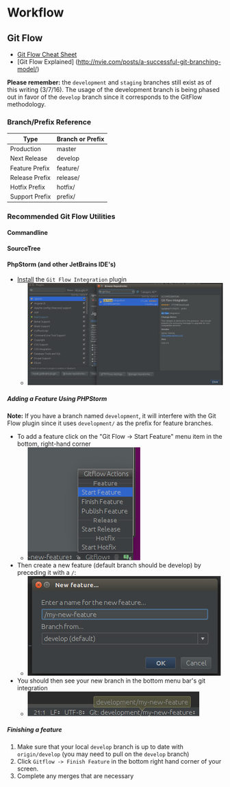 # Workflow

## Git Flow  

* [Git Flow Cheat Sheet](http://danielkummer.github.io/git-flow-cheatsheet/)
* [Git Flow Explained] (http://nvie.com/posts/a-successful-git-branching-model/)

**Please remember:** the `development` and `staging` branches still exist as of this writing (3/7/16).
The usage of the development branch is being phased out in favor of the `develop` branch since it corresponds to the GitFlow methodology.

### Branch/Prefix Reference

Type                |   Branch or Prefix     
--------------------|-------------------------
Production          | master
Next Release        | develop
Feature Prefix      | feature/
Release Prefix      | release/
Hotfix Prefix       | hotfix/
Support Prefix      | prefix/


### Recommended Git Flow Utilities

#### Commandline

#### SourceTree

#### PhpStorm (and other JetBrains IDE's)

* [Install](https://www.jetbrains.com/phpstorm/help/installing-updating-and-uninstalling-repository-plugins.html) the `Git Flow Integration` plugin
    * ![installing a plugin](images/install-plugin.png)

##### Adding a Feature Using PHPStorm

**Note:** If you have a branch named `development`, it will interfere with the Git Flow plugin since it uses `development/` as the prefix for feature branches.

* To add a feature click on the "Git Flow -> Start Feature" menu item in the bottom, right-hand corner
    * ![git flow popup](images/git-flow-popup.png)
* Then create a new feature (default branch should be develop) by preceding it with a `/`:
    * ![start feature](images/new-feature-dialog.png)
* You should then see your new branch in the bottom menu bar's git integration
    * ![new feature branch](images/new-feature-branch.png)
    
##### Finishing a feature

1. Make sure that your local `develop` branch is up to date with `origin/develop` (you may need to pull on the `develop` branch)
2. Click `Gitflow -> Finish Feature` in the bottom right hand corner of your screen. 
3. Complete any merges that are necessary
